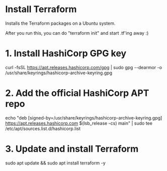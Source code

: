 # Install Terraform

Installs the Terraform packages on a Ubuntu system.

After you run this, you can do "terraform init" and start .tf'ing away :)

# 1. Install HashiCorp GPG key
curl -fsSL https://apt.releases.hashicorp.com/gpg | sudo gpg --dearmor -o /usr/share/keyrings/hashicorp-archive-keyring.gpg

# 2. Add the official HashiCorp APT repo
echo "deb [signed-by=/usr/share/keyrings/hashicorp-archive-keyring.gpg] https://apt.releases.hashicorp.com $(lsb_release -cs) main" | sudo tee /etc/apt/sources.list.d/hashicorp.list

# 3. Update and install Terraform
sudo apt update && sudo apt install terraform -y


